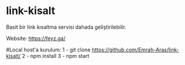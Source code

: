 # link-kisalt
Basit bir link kısaltma servisi dahada geliştirilebilir.

Website: https://feyz.ga/

#Local host'a kurulum:
1 - git clone https://github.com/Emrah-Aras/link-kisalt/
2 - npm install
3 - npm start
